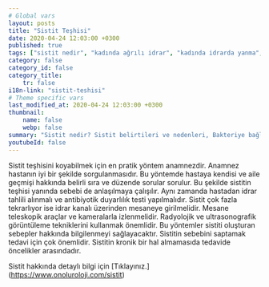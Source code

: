 ```yaml
---
# Global vars
layout: posts
title: "Sistit Teşhisi"
date: 2020-04-24 12:03:00 +0300
published: true
tags: ["sistit nedir", "kadında ağrılı idrar", "kadında idrarda yanma", "sistit belirti", "sistit nedeni", "bakteriyel sistit", "bakteriye bağlı olmayan sistit", "sistit teşhis", "sistit tedavi", "sistit çözüm", "İnterstisyel Sistit Teşhis", "İnterstisyel Sistit Tedavi", "İnterstisyel Sistit" , "sistit", "sistit ilaç", "mesane iltihabı", "kronik sistit", "mesane iltihabı tedavi", "mesane iltihabı çözüm" ]
category: false
category_id: false
category_title:
    tr: false
i18n-link: "sistit-teshisi"
# Theme specific vars
last_modified_at: 2020-04-24 12:03:00 +0300
thumbnail:
    name: false
    webp: false
summary: "Sistit nedir? Sistit belirtileri ve nedenleri, Bakteriye bağlı olan sistit, Bakteriye bağlı olmayan sistit, Sistit teşhisi ve tedavisi, İnterstisyel Sistitin Teşhis ve Tedavisi."
youtubeId: false
---
```






Sistit teşhisini koyabilmek için en pratik yöntem anamnezdir. Anamnez hastanın iyi bir şekilde sorgulanmasıdır. Bu yöntemde hastaya kendisi ve aile geçmişi hakkında belirli sıra ve düzende sorular sorulur. Bu şekilde sistitin teşhisi yanında sebebi de anlaşılmaya çalışılır. Aynı zamanda hastadan idrar tahlili alınmalı ve antibiyotik duyarlılık testi yapılmalıdır. Sistit çok fazla tekrarlıyor ise idrar kanalı üzerinden mesaneye girilmelidir. Mesane teleskopik araçlar ve kameralarla izlenmelidir. Radyolojik ve ultrasonografik görüntüleme tekniklerini kullanmak önemlidir. Bu yöntemler sistiti oluşturan sebepler hakkında bilgilenmeyi sağlayacaktır. Sistitin sebebini saptamak tedavi için çok önemlidir. Sistitin kronik bir hal almamasıda tedavide öncelikler arasındadır.


Sistit hakkında detaylı bilgi için [Tıklayınız.] (https://www.onoluroloji.com/sistit)

